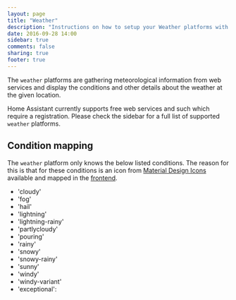 ```yaml
---
layout: page
title: "Weather"
description: "Instructions on how to setup your Weather platforms with Home Assistant."
date: 2016-09-28 14:00
sidebar: true
comments: false
sharing: true
footer: true
---
```


The `weather` platforms are gathering meteorological information from web services and display the conditions and other details about the weather at the given location. 

Home Assistant currently supports free web services and such which require a registration. Please check the sidebar for a full list of supported `weather` platforms.

## Condition mapping

The `weather` platform only knows the below listed conditions. The reason for this is that for these conditions is an icon from [Material Design Icons](https://materialdesignicons.com/) available and mapped in the [frontend](https://github.com/home-assistant/home-assistant-polymer/blob/master/src/cards/ha-weather-card.js#L170).

- 'cloudy'
- 'fog'
- 'hail'
- 'lightning'
- 'lightning-rainy'
- 'partlycloudy'
- 'pouring'
- 'rainy'
- 'snowy'
- 'snowy-rainy'
- 'sunny'
- 'windy'
- 'windy-variant'
- 'exceptional':


